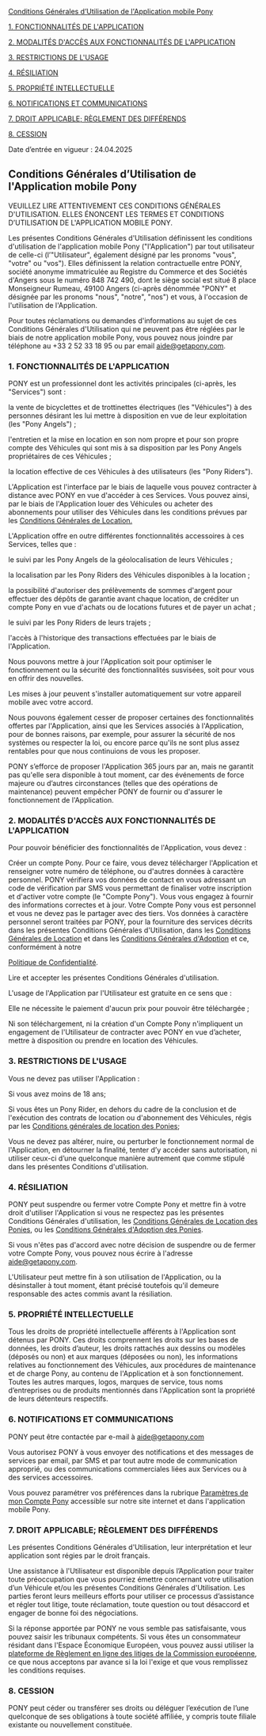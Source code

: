 [Conditions Générales d’Utilisation de l'Application mobile Pony](https://ponybikes.notion.site/Conditions-G-n-rales-d-Utilisation-f3298308abae47ebab5efebad4c9a407?pvs=25#1df7b42608cd801e9a26e385b8703e03)

[1\. FONCTIONNALITÉS DE L'APPLICATION](https://ponybikes.notion.site/Conditions-G-n-rales-d-Utilisation-f3298308abae47ebab5efebad4c9a407?pvs=25#1df7b42608cd8032ad47ccabaf1ecdd3)

[2\. MODALITÉS D'ACCÈS AUX FONCTIONNALITÉS DE L'APPLICATION](https://ponybikes.notion.site/Conditions-G-n-rales-d-Utilisation-f3298308abae47ebab5efebad4c9a407?pvs=25#1df7b42608cd8012bd1ce1ed2f5185c8)

[3\. RESTRICTIONS DE L'USAGE](https://ponybikes.notion.site/Conditions-G-n-rales-d-Utilisation-f3298308abae47ebab5efebad4c9a407?pvs=25#1df7b42608cd8066b2e3dd918230fe96)

[4\. RÉSILIATION](https://ponybikes.notion.site/Conditions-G-n-rales-d-Utilisation-f3298308abae47ebab5efebad4c9a407?pvs=25#1df7b42608cd803d8d34e2aae6a229ab)

[5\. PROPRIÉTÉ INTELLECTUELLE](https://ponybikes.notion.site/Conditions-G-n-rales-d-Utilisation-f3298308abae47ebab5efebad4c9a407?pvs=25#1df7b42608cd8029bda0e8bbc54d7e88)

[6\. NOTIFICATIONS ET COMMUNICATIONS](https://ponybikes.notion.site/Conditions-G-n-rales-d-Utilisation-f3298308abae47ebab5efebad4c9a407?pvs=25#1df7b42608cd80df9927c8f7a1e80044)

[7\. DROIT APPLICABLE; RÈGLEMENT DES DIFFÉRENDS](https://ponybikes.notion.site/Conditions-G-n-rales-d-Utilisation-f3298308abae47ebab5efebad4c9a407?pvs=25#1df7b42608cd80ed8d26fb540b8ae7c1)

[8\. CESSION](https://ponybikes.notion.site/Conditions-G-n-rales-d-Utilisation-f3298308abae47ebab5efebad4c9a407?pvs=25#1df7b42608cd80ddbc53dc403cd7eb3f)

Date d’entrée en vigueur : 24.04.2025

Conditions Générales d’Utilisation de l'Application mobile Pony
---------------------------------------------------------------

VEUILLEZ LIRE ATTENTIVEMENT CES CONDITIONS GÉNÉRALES D'UTILISATION. ELLES ÉNONCENT LES TERMES ET CONDITIONS D’UTILISATION DE L'APPLICATION MOBILE PONY.

Les présentes Conditions Générales d'Utilisation définissent les conditions d'utilisation de l'application mobile Pony ("l'Application") par tout utilisateur de celle-ci (l’"Utilisateur", également désigné par les pronoms "vous", "votre" ou "vos"). Elles définissent la relation contractuelle entre PONY, société anonyme immatriculée au Registre du Commerce et des Sociétés d'Angers sous le numéro 848 742 490, dont le siège social est situé 8 place Monseigneur Rumeau, 49100 Angers (ci-après dénommée "PONY" et désignée par les pronoms "nous", "notre", "nos") et vous, à l'occasion de l'utilisation de l'Application.

Pour toutes réclamations ou demandes d'informations au sujet de ces Conditions Générales d'Utilisation qui ne peuvent pas être réglées par le biais de notre application mobile Pony, vous pouvez nous joindre par téléphone au +33 2 52 33 18 95 ou par email aide@getapony.com.

### 1\. FONCTIONNALITÉS DE L'APPLICATION

PONY est un professionnel dont les activités principales (ci-après, les "Services") sont :

la vente de bicyclettes et de trottinettes électriques (les "Véhicules") à des personnes désirant les lui mettre à disposition en vue de leur exploitation (les "Pony Angels") ;

l'entretien et la mise en location en son nom propre et pour son propre compte des Véhicules qui sont mis à sa disposition par les Pony Angels propriétaires de ces Véhicules ;

la location effective de ces Véhicules à des utilisateurs (les "Pony Riders").

L'Application est l'interface par le biais de laquelle vous pouvez contracter à distance avec PONY en vue d'accéder à ces Services. Vous pouvez ainsi, par le biais de l'Application louer des Véhicules ou acheter des abonnements pour utiliser des Véhicules dans les conditions prévues par les [Conditions Générales de Location.](https://www.notion.so/Conditions-g-n-rales-de-location-19f364cb061940fd82bf03e86c9fd2fc)

L'Application offre en outre différentes fonctionnalités accessoires à ces Services, telles que :

le suivi par les Pony Angels de la géolocalisation de leurs Véhicules ;

la localisation par les Pony Riders des Véhicules disponibles à la location ;

la possibilité d'autoriser des prélèvements de sommes d'argent pour effectuer des dépôts de garantie avant chaque location, de créditer un compte Pony en vue d'achats ou de locations futures et de payer un achat ;

le suivi par les Pony Riders de leurs trajets ;

l'accès à l'historique des transactions effectuées par le biais de l'Application.

Nous pouvons mettre à jour l'Application soit pour optimiser le fonctionnement ou la sécurité des fonctionnalités susvisées, soit pour vous en offrir des nouvelles.

Les mises à jour peuvent s'installer automatiquement sur votre appareil mobile avec votre accord.

Nous pouvons également cesser de proposer certaines des fonctionnalités offertes par l'Application, ainsi que les Services associés à l'Application, pour de bonnes raisons, par exemple, pour assurer la sécurité de nos systèmes ou respecter la loi, ou encore parce qu'ils ne sont plus assez rentables pour que nous continuions de vous les proposer.

PONY s’efforce de proposer l'Application 365 jours par an, mais ne garantit pas qu'elle sera disponible à tout moment, car des événements de force majeure ou d’autres circonstances (telles que des opérations de maintenance) peuvent empêcher PONY de fournir ou d'assurer le fonctionnement de l'Application.

### 2\. MODALITÉS D'ACCÈS AUX FONCTIONNALITÉS DE L'APPLICATION

Pour pouvoir bénéficier des fonctionnalités de l'Application, vous devez :

Créer un compte Pony. Pour ce faire, vous devez télécharger l'Application et renseigner votre numéro de téléphone, ou d'autres données à caractère personnel. PONY vérifiera vos données de contact en vous adressant un code de vérification par SMS vous permettant de finaliser votre inscription et d'activer votre compte (le "Compte Pony"). Vous vous engagez à fournir des informations correctes et à jour. Votre Compte Pony vous est personnel et vous ne devez pas le partager avec des tiers. Vos données à caractère personnel seront traitées par PONY, pour la fourniture des services décrits dans les présentes Conditions Générales d'Utilisation, dans les [Conditions Générales de Location](https://www.notion.so/Conditions-g-n-rales-de-location-19f364cb061940fd82bf03e86c9fd2fc) et dans les [Conditions Générales d'Adoption](https://www.notion.so/Conditions-G-n-rales-d-adoption-024faf1426654a2ebc2826ef6ec91d91) et ce, conformément à notre

[Politique de Confidentialité](https://ponybikes.notion.site/Politique-de-Confidentialit-43ae2b3a92da4952913b41e5e75b5c62).

Lire et accepter les présentes Conditions Générales d'utilisation.

L'usage de l'Application par l'Utilisateur est gratuite en ce sens que :

Elle ne nécessite le paiement d'aucun prix pour pouvoir être téléchargée ;

Ni son téléchargement, ni la création d'un Compte Pony n'impliquent un engagement de l'Utilisateur de contracter avec PONY en vue d’acheter, mettre à disposition ou prendre en location des Véhicules.

### 3\. RESTRICTIONS DE L'USAGE

Vous ne devez pas utiliser l'Application :

Si vous avez moins de 18 ans;

Si vous êtes un Pony Rider, en dehors du cadre de la conclusion et de l'exécution des contrats de location ou d'abonnement des Véhicules, régis par les [Conditions générales de location des Ponies](https://www.notion.so/Conditions-g-n-rales-de-location-19f364cb061940fd82bf03e86c9fd2fc);

Vous ne devez pas altérer, nuire, ou perturber le fonctionnement normal de l'Application, en détourner la finalité, tenter d’y accéder sans autorisation, ni utiliser ceux-ci d’une quelconque manière autrement que comme stipulé dans les présentes Conditions d'utilisation.

### 4\. RÉSILIATION

PONY peut suspendre ou fermer votre Compte Pony et mettre fin à votre droit d'utiliser l'Application si vous ne respectez pas les présentes Conditions Générales d'utilisation, les [Conditions Générales de Location des Ponies](https://www.notion.so/Conditions-g-n-rales-de-location-19f364cb061940fd82bf03e86c9fd2fc), ou les [Conditions Générales d'Adoption des Ponies](https://www.notion.so/Conditions-G-n-rales-d-adoption-024faf1426654a2ebc2826ef6ec91d91).

Si vous n'êtes pas d'accord avec notre décision de suspendre ou de fermer votre Compte Pony, vous pouvez nous écrire à l'adresse aide@getapony.com.

L'Utilisateur peut mettre fin à son utilisation de l'Application, ou la désinstaller à tout moment, étant précisé toutefois qu'il demeure responsable des actes commis avant la résiliation.

### 5\. PROPRIÉTÉ INTELLECTUELLE

Tous les droits de propriété intellectuelle afférents à l'Application sont détenus par PONY. Ces droits comprennent les droits sur les bases de données, les droits d’auteur, les droits rattachés aux dessins ou modèles (déposés ou non) et aux marques (déposées ou non), les informations relatives au fonctionnement des Véhicules, aux procédures de maintenance et de charge Pony, au contenu de l'Application et à son fonctionnement. Toutes les autres marques, logos, marques de service, tous noms d’entreprises ou de produits mentionnés dans l'Application sont la propriété de leurs détenteurs respectifs.

### 6\. NOTIFICATIONS ET COMMUNICATIONS

PONY peut être contactée par e-mail à aide@getapony.com

Vous autorisez PONY à vous envoyer des notifications et des messages de services par email, par SMS et par tout autre mode de communication approprié, ou des communications commerciales liées aux Services ou à des services accessoires.

Vous pouvez paramétrer vos préférences dans la rubrique [Paramètres de mon Compte Pony](http://link/) accessible sur notre site internet et dans l'application mobile Pony.

### 7\. DROIT APPLICABLE; RÈGLEMENT DES DIFFÉRENDS

Les présentes Conditions Générales d'Utilisation, leur interprétation et leur application sont régies par le droit français.

Une assistance à l'Utilisateur est disponible depuis l’Application pour traiter toute préoccupation que vous pourriez émettre concernant votre utilisation d’un Véhicule et/ou les présentes Conditions Générales d'Utilisation. Les parties feront leurs meilleurs efforts pour utiliser ce processus d’assistance et régler tout litige, toute réclamation, toute question ou tout désaccord et engager de bonne foi des négociations.

Si la réponse apportée par PONY ne vous semble pas satisfaisante, vous pouvez saisir les tribunaux compétents. Si vous êtes un consommateur résidant dans l'Espace Économique Européen, vous pouvez aussi utiliser la [plateforme de Règlement en ligne des litiges de la Commission européenne](https://ec.europa.eu/consumers/odr/main/index.cfm?event=main.home2.show&lng=FR), ce que nous acceptons par avance si la loi l'exige et que vous remplissez les conditions requises.

### 8\. CESSION

PONY peut céder ou transférer ses droits ou déléguer l’exécution de l’une quelconque de ses obligations à toute société affiliée, y compris toute filiale existante ou nouvellement constituée.